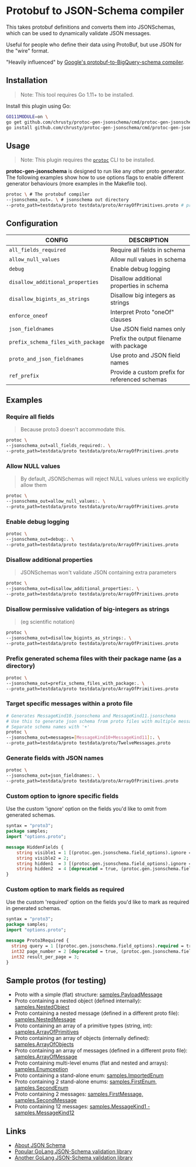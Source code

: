 # Protobuf to JSON-Schema compiler

This takes protobuf definitions and converts them into JSONSchemas, which can be used to dynamically validate JSON messages.

Useful for people who define their data using ProtoBuf, but use JSON for the "wire" format.

"Heavily influenced" by [Google's protobuf-to-BigQuery-schema compiler](https://github.com/GoogleCloudPlatform/protoc-gen-bq-schema).

## Installation

> Note: This tool requires Go 1.11+ to be installed.

Install this plugin using Go:

```sh
GO111MODULE=on \
go get github.com/chrusty/protoc-gen-jsonschema/cmd/protoc-gen-jsonschema &&
go install github.com/chrusty/protoc-gen-jsonschema/cmd/protoc-gen-jsonschema
```

## Usage

> Note: This plugin requires the [`protoc`](https://github.com/protocolbuffers/protobuf) CLI to be installed.

**protoc-gen-jsonschema** is designed to run like any other proto generator. The following examples show how to use options flags to enable different generator behaviours (more examples in the Makefile too).

```sh
protoc \ # The protobuf compiler
--jsonschema_out=. \ # jsonschema out directory
--proto_path=testdata/proto testdata/proto/ArrayOfPrimitives.proto # proto input directories and folders
```

## Configuration

| CONFIG | DESCRIPTION |
|--------|-------------|
|`all_fields_required`| Require all fields in schema |
|`allow_null_values`| Allow null values in schema |
|`debug`| Enable debug logging |
|`disallow_additional_properties`| Disallow additional properties in schema |
|`disallow_bigints_as_strings`| Disallow big integers as strings |
|`enforce_oneof`| Interpret Proto "oneOf" clauses |
|`json_fieldnames`| Use JSON field names only |
|`prefix_schema_files_with_package`| Prefix the output filename with package |
|`proto_and_json_fieldnames`| Use proto and JSON field names |
|`ref_prefix`| Provide a custom prefix for referenced schemas |

## Examples

### Require all fields

> Because proto3 doesn't accommodate this.

```sh
protoc \
--jsonschema_out=all_fields_required:. \
--proto_path=testdata/proto testdata/proto/ArrayOfPrimitives.proto
```

### Allow NULL values

> By default, JSONSchemas will reject NULL values unless we explicitly allow them

```sh
protoc \
--jsonschema_out=allow_null_values:. \
--proto_path=testdata/proto testdata/proto/ArrayOfPrimitives.proto
```

### Enable debug logging

```sh
protoc \
--jsonschema_out=debug:. \
--proto_path=testdata/proto testdata/proto/ArrayOfPrimitives.proto
```

### Disallow additional properties

> JSONSchemas won't validate JSON containing extra parameters
    
```sh
protoc \
--jsonschema_out=disallow_additional_properties:. \
--proto_path=testdata/proto testdata/proto/ArrayOfPrimitives.proto
```

### Disallow permissive validation of big-integers as strings

> (eg scientific notation)

```sh
protoc \
--jsonschema_out=disallow_bigints_as_strings:. \
--proto_path=testdata/proto testdata/proto/ArrayOfPrimitives.proto
```

### Prefix generated schema files with their package name (as a directory)

```sh
protoc \
--jsonschema_out=prefix_schema_files_with_package:. \
--proto_path=testdata/proto testdata/proto/ArrayOfPrimitives.proto
```

### Target specific messages within a proto file

```sh
# Generates MessageKind10.jsonschema and MessageKind11.jsonschema
# Use this to generate json schema from proto files with multiple messages
# Separate schema names with '+'
protoc \
--jsonschema_out=messages=[MessageKind10+MessageKind11]:. \
--proto_path=testdata/proto testdata/proto/TwelveMessages.proto
```

### Generate fields with JSON names

```sh
protoc \
--jsonschema_out=json_fieldnames:. \
--proto_path=testdata/proto testdata/proto/ArrayOfPrimitives.proto
```

### Custom option to ignore specific fields

Use the custom 'ignore' option on the fields you'd like to omit from generated schemas.

```proto
syntax = "proto3";
package samples;
import "options.proto";

message HiddenFields {
    string visible1 = 1 [(protoc.gen.jsonschema.field_options).ignore = false];
    string visible2 = 2;
    string hidden1  = 3 [(protoc.gen.jsonschema.field_options).ignore = true];
    string hidden2  = 4 [deprecated = true, (protoc.gen.jsonschema.field_options).ignore = true];
}
```

### Custom option to mark fields as required

Use the custom 'required' option on the fields you'd like to mark as required in generated schemas.

```proto
syntax = "proto3";
package samples;
import "options.proto";

message Proto3Required {
  string query = 1 [(protoc.gen.jsonschema.field_options).required = true];
  int32 page_number = 2 [deprecated = true, (protoc.gen.jsonschema.field_options).required = true];
  int32 result_per_page = 3;
}
```


## Sample protos (for testing)

* Proto with a simple (flat) structure: [samples.PayloadMessage](internal/converter/testdata/proto/PayloadMessage.proto)
* Proto containing a nested object (defined internally): [samples.NestedObject](internal/converter/testdata/proto/NestedObject.proto)
* Proto containing a nested message (defined in a different proto file): [samples.NestedMessage](internal/converter/testdata/proto/NestedMessage.proto)
* Proto containing an array of a primitive types (string, int): [samples.ArrayOfPrimitives](internal/converter/testdata/proto/ArrayOfPrimitives.proto)
* Proto containing an array of objects (internally defined): [samples.ArrayOfObjects](internal/converter/testdata/proto/ArrayOfObjects.proto)
* Proto containing an array of messages (defined in a different proto file): [samples.ArrayOfMessage](internal/converter/testdata/proto/ArrayOfMessage.proto)
* Proto containing multi-level enums (flat and nested and arrays): [samples.Enumception](internal/converter/testdata/proto/Enumception.proto)
* Proto containing a stand-alone enum: [samples.ImportedEnum](internal/converter/testdata/proto/ImportedEnum.proto)
* Proto containing 2 stand-alone enums: [samples.FirstEnum, samples.SecondEnum](internal/converter/testdata/proto/SeveralEnums.proto)
* Proto containing 2 messages: [samples.FirstMessage, samples.SecondMessage](internal/converter/testdata/proto/SeveralMessages.proto)
* Proto containing 12 messages: [samples.MessageKind1 - samples.MessageKind12](internal/converter/testdata/proto/TwelveMessages.proto)

## Links

* [About JSON Schema](http://json-schema.org/)
* [Popular GoLang JSON-Schema validation library](https://github.com/xeipuuv/gojsonschema)
* [Another GoLang JSON-Schema validation library](https://github.com/lestrrat/go-jsschema)
